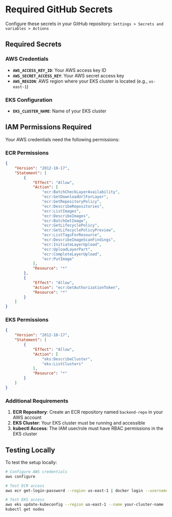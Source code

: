 # Required GitHub Secrets

Configure these secrets in your GitHub repository: `Settings > Secrets and variables > Actions`

## Required Secrets

### AWS Credentials
- **`AWS_ACCESS_KEY_ID`**: Your AWS access key ID
- **`AWS_SECRET_ACCESS_KEY`**: Your AWS secret access key
- **`AWS_REGION`**: AWS region where your EKS cluster is located (e.g., `us-east-1`)

### EKS Configuration
- **`EKS_CLUSTER_NAME`**: Name of your EKS cluster

## IAM Permissions Required

Your AWS credentials need the following permissions:

### ECR Permissions
```json
{
    "Version": "2012-10-17",
    "Statement": [
        {
            "Effect": "Allow",
            "Action": [
                "ecr:BatchCheckLayerAvailability",
                "ecr:GetDownloadUrlForLayer",
                "ecr:GetRepositoryPolicy",
                "ecr:DescribeRepositories",
                "ecr:ListImages",
                "ecr:DescribeImages",
                "ecr:BatchGetImage",
                "ecr:GetLifecyclePolicy",
                "ecr:GetLifecyclePolicyPreview",
                "ecr:ListTagsForResource",
                "ecr:DescribeImageScanFindings",
                "ecr:InitiateLayerUpload",
                "ecr:UploadLayerPart",
                "ecr:CompleteLayerUpload",
                "ecr:PutImage"
            ],
            "Resource": "*"
        },
        {
            "Effect": "Allow",
            "Action": "ecr:GetAuthorizationToken",
            "Resource": "*"
        }
    ]
}
```

### EKS Permissions
```json
{
    "Version": "2012-10-17",
    "Statement": [
        {
            "Effect": "Allow",
            "Action": [
                "eks:DescribeCluster",
                "eks:ListClusters"
            ],
            "Resource": "*"
        }
    ]
}
```

### Additional Requirements

1. **ECR Repository**: Create an ECR repository named `backend-repo` in your AWS account
2. **EKS Cluster**: Your EKS cluster must be running and accessible
3. **kubectl Access**: The IAM user/role must have RBAC permissions in the EKS cluster

## Testing Locally

To test the setup locally:

```bash
# Configure AWS credentials
aws configure

# Test ECR access
aws ecr get-login-password --region us-east-1 | docker login --username AWS --password-stdin <account-id>.dkr.ecr.us-east-1.amazonaws.com

# Test EKS access
aws eks update-kubeconfig --region us-east-1 --name your-cluster-name
kubectl get nodes
```
